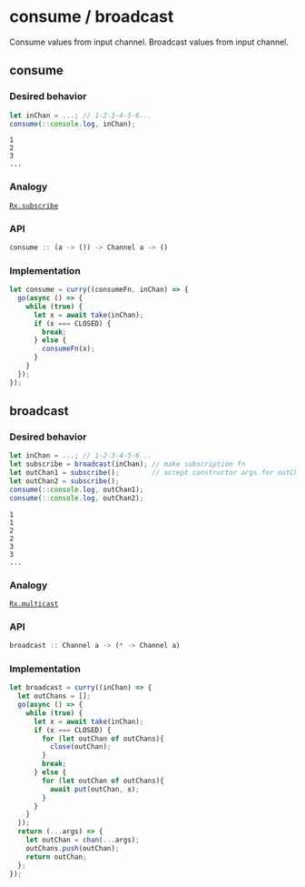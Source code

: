 # consume / broadcast

Consume values from input channel. Broadcast values from input channel.

## consume

### Desired behavior 

```js
let inChan = ...; // 1-2-3-4-5-6...
consume(::console.log, inChan); 
```

```
1 
2 
3 
...
```

### Analogy

[`Rx.subscribe`](https://github.com/Reactive-Extensions/RxJS/blob/master/doc/api/core/operators/subscribe.md)

### API

```js
consume :: (a -> ()) -> Channel a -> ()
```

### Implementation

```js
let consume = curry((consumeFn, inChan) => {
  go(async () => {
    while (true) {
      let x = await take(inChan);
      if (x === CLOSED) {
        break;
      } else {
        consumeFn(x);
      }
    }
  });
});
```

## broadcast

### Desired behavior 

```js
let inChan = ...; // 1-2-3-4-5-6...
let subscribe = broadcast(inChan); // make subscription fn
let outChan1 = subscribe();        // accept constructor args for outChan
let outChan2 = subscribe();
consume(::console.log, outChan1);
consume(::console.log, outChan2); 
```

```
1
1
2
2
3
3
...
```

### Analogy

[`Rx.multicast`](https://github.com/Reactive-Extensions/RxJS/blob/master/doc/api/core/operators/multicast.md)

### API

```js
broadcast :: Channel a -> (* -> Channel a)
```

### Implementation

```js
let broadcast = curry((inChan) => {
  let outChans = [];
  go(async () => {
    while (true) {
      let x = await take(inChan);
      if (x === CLOSED) {
        for (let outChan of outChans){
          close(outChan);
        }
        break;
      } else {
        for (let outChan of outChans){
          await put(outChan, x);
        }
      }
    }
  });
  return (...args) => {
    let outChan = chan(...args);
    outChans.push(outChan);
    return outChan;
  };
});
```
